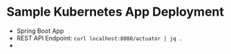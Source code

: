 # Sample Kubernetes App Deployment 
- Spring Boot App
- REST API Endpoint: `curl localhost:8080/actuator | jq .`
-
